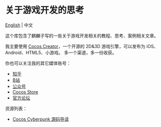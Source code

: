 # 关于游戏开发的思考

[English](./README.md) | 中文

这个库包含了麒麟子写的一些关于游戏开发相关的教程、思考、案例相关文章。

我主要使用 [Cocos Creator](www.cocos.com)，一个开源的 2D&3D 游戏引擎，可以发布为 iOS、Android、HTML5、小游戏。 多一个渠道，多一份收获。

你也可以关注我的其它媒体账号：

- [知乎](https://www.zhihu.com/people/qilinzi666)
- [B站](https://space.bilibili.com/649675584)
- [公众号](https://mp.weixin.qq.com/s/My_nx1DwWvHvB7LwpWoesQ)
- [Cocos Store](https://store.cocos.com/app/search?name=%E9%BA%92%E9%BA%9F%E5%AD%90)
- [官方论坛](https://forum.cocos.org/u/boyue/activity/topics)

资源列表：

- [Cocos Cyberpunk 源码导读](./guide-to-cocos-cyberpunk/readme-zh.md)

